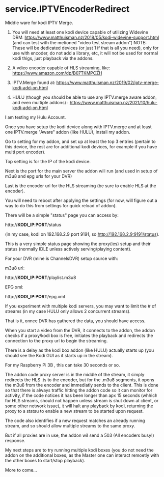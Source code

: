 # service.IPTVEncoderRedirect
Middle ware for kodi IPTV Merge.

1) You will need at least one kodi device capable of utilizing Widevine DRM:
https://www.matthuisman.nz/2018/05/kodi-widevine-support.html
(and can test with the metioned "video test stream addon")
NOTE: These will be dedicated devices (or just 1 if that is all you need), only for use with encoder, do not add a library, etc, it will not be used for normal kodi thigs, just playback via the addons.

2) A vdieo encoder capable of HLS streaming, like:
https://www.amazon.com/dp/B07TKMPCZH

3) IPTV.Merge found at:
https://www.matthuisman.nz/2019/02/iptv-merge-kodi-add-on.html

4) HULU (though you should be able to use any IPTV.merge aware addon, and even multiple addons) :
https://www.matthuisman.nz/2021/10/hulu-kodi-add-on.html


I am testing my Hulu Account.

Once you have setup the kodi device along with IPTV.merge and at least one IPTV.merge "Aware" addon (like HULU), install my addon.

Go to setting for my addon, and set up at least the top 3 entries (pertain to this device, the rest are for additional kodi devices, for example if you have multi port encoder).

Top setting is for the IP of the kodi device.

Next is the port for the main server the addon will run (and used in setup of m3u8 and epg urls for your DVR)

Last is the encoder url for the HLS streaming (be sure to enable HLS at the encoder).

You will need to reboot after applying the settings (for now, will figure out a way to do this from settings for quick reload of addon).

There will be a simple "status" page you can access by:

http://__KODI_IP__:__PORT__/status

(in my case, kodi on 192.168.2.9 port 9191, so http://192.168.2.9:9191/status).

This is a very simple status page showing the proxy(ies) setup and their status (normally IDLE unless actively serving/playing content).

For your DVR (mine is ChannelsDVR) setup source with:

m3u8 url:

http://__KODI_IP__:__PORT__/playlist.m3u8

EPG xml:

http://__KODI_IP__:__PORT__/epg.xml

If you experiment with multiple kodi servers, you may want to limit the # of streams (in my case HULU only allows 2 concurrent streams).

That is it, onnce DVR has gathered the data, you should have access.

When you start a video from the DVR, it connects to the addon, the addon checks if a proxy/kodi box is free, initiates the playback and redirects the connection to the proxy url to begin the streaming.

There is a delay as the kodi box addon (like HULU) actually starts up (you should see the Kodi GUI as it starts up in the stream).

For my Raspberry Pi 3B , this can take 30 seconds or so.

The addon code proxy server is in the middle of the stream, it simply redirects the HLS .ts to the encoder, but for the .m3u8 segments, it opens the m3u8 from the encoder and immediatly sends to the client. This is done so that there is always traffic hitting the addon code so it can monitor for activity, if the code notices it has been longer than apx 15 seconds (whhich for HLS streams, should not happen unless stream is shut down at client, or some other network issue), it will halt any playback by kodi, returning the proxy to a statsu to enable a new stream to be started upon request.

The code also identifies if a new request matches an already running stream, and so should allow multiple streams to the same proxy.

But if all proxies are in use, the addon wil send a 503 (All encoders busy!) response.

My next steps are to try running multiple kodi boxes (you do not need the addon on the additional boxes, as the Master one can interact remoetly with the other boxes to start/stop playback).

More to come...
